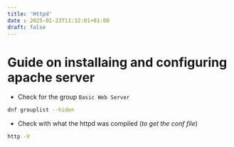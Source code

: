 ```yaml
---
title: 'Httpd'
date : 2025-01-23T11:32:01+01:00
draft: false
---
```


# Guide on installaing and configuring apache server

* Check for the group `Basic Web Server`
```bash
dnf grouplist --hiden 
```


* Check with what the httpd was compiled (*to get the conf file*)
```bash
http -V 
```
